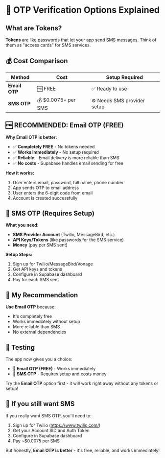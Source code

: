 # 🔑 OTP Verification Options Explained

## What are Tokens?

**Tokens** are like passwords that let your app send SMS messages. Think of them as "access cards" for SMS services.

## 💰 Cost Comparison

| Method | Cost | Setup Required |
|--------|------|----------------|
| **Email OTP** | 🆓 FREE | ✅ Ready to use |
| **SMS OTP** | 💰 $0.0075+ per SMS | ⚙️ Needs SMS provider setup |

## 🆓 **RECOMMENDED: Email OTP (FREE)**

**Why Email OTP is better:**
- ✅ **Completely FREE** - No tokens needed
- ✅ **Works immediately** - No setup required
- ✅ **Reliable** - Email delivery is more reliable than SMS
- ✅ **No costs** - Supabase handles email sending for free

**How it works:**
1. User enters email, password, full name, phone number
2. App sends OTP to email address
3. User enters the 6-digit code from email
4. Account is created successfully

## 📱 **SMS OTP (Requires Setup)**

**What you need:**
- **SMS Provider Account** (Twilio, MessageBird, etc.)
- **API Keys/Tokens** (like passwords for the SMS service)
- **Money** (pay per SMS sent)

**Setup Steps:**
1. Sign up for Twilio/MessageBird/Vonage
2. Get API keys and tokens
3. Configure in Supabase dashboard
4. Pay for each SMS sent

## 🎯 **My Recommendation**

**Use Email OTP** because:
- It's completely free
- Works immediately without setup
- More reliable than SMS
- No external dependencies

## 🧪 **Testing**

The app now gives you a choice:
- **📧 Email OTP (FREE)** - Works immediately
- **📱 SMS OTP** - Requires setup and costs money

Try the **Email OTP** option first - it will work right away without any tokens or setup!

## 🔧 **If you still want SMS**

If you really want SMS OTP, you'll need to:
1. Sign up for Twilio (https://www.twilio.com/)
2. Get your Account SID and Auth Token
3. Configure in Supabase dashboard
4. Pay ~$0.0075 per SMS

But honestly, **Email OTP is better** - it's free, reliable, and works immediately! 
